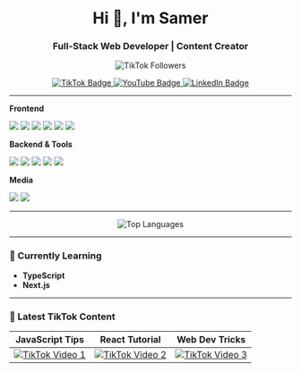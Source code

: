 <h1 align="center">Hi 👋, I'm Samer</h1>
<h3 align="center">Full-Stack Web Developer | Content Creator</h3>

<div align="center">
  <img src="https://img.shields.io/badge/TikTok_Followers-68K+-000?style=for-the-badge&logo=tiktok&logoColor=white&labelColor=ff0050" alt="TikTok Followers"/>
</div>

<p align="center">
  <a href="https://www.tiktok.com/@samerpro_" target="_blank">
    <img src="https://img.shields.io/badge/TikTok-%40samerpro_-000?style=for-the-badge&logo=tiktok&logoColor=white" alt="TikTok Badge"/>
  </a>
  <a href="https://www.youtube.com/@SamerPro_" target="_blank">
    <img src="https://img.shields.io/badge/YouTube-%40SamerPro_-FF0000?style=for-the-badge&logo=youtube&logoColor=white" alt="YouTube Badge"/>
  </a>
  <a href="https://www.linkedin.com/in/samer-alashqar-4a4327253" target="_blank">
    <img src="https://img.shields.io/badge/LinkedIn-Samer_Alashqar-0077B5?style=for-the-badge&logo=linkedin&logoColor=white" alt="LinkedIn Badge"/>
  </a>
</p>

---

**Frontend**
<p>
  <img src="https://img.shields.io/badge/HTML5-E34F26?style=flat&logo=html5&logoColor=white"/>
  <img src="https://img.shields.io/badge/CSS3-1572B6?style=flat&logo=css3&logoColor=white"/>
  <img src="https://img.shields.io/badge/Bootstrap-7952B3?style=flat&logo=bootstrap&logoColor=white"/>
  <img src="https://img.shields.io/badge/JavaScript-F7DF1E?style=flat&logo=javascript&logoColor=black"/>
  <img src="https://img.shields.io/badge/jQuery-0769AD?style=flat&logo=jquery&logoColor=white"/>
  <img src="https://img.shields.io/badge/React-61DAFB?style=flat&logo=react&logoColor=black"/>
</p>

**Backend & Tools**
<p>
  <img src="https://img.shields.io/badge/Node.js-339933?style=flat&logo=node.js&logoColor=white"/>
  <img src="https://img.shields.io/badge/Express.js-000000?style=flat&logo=express&logoColor=white"/>
  <img src="https://img.shields.io/badge/MongoDB-47A248?style=flat&logo=mongodb&logoColor=white"/>
  <img src="https://img.shields.io/badge/Postman-FF6C37?style=flat&logo=postman&logoColor=white"/>
  <img src="https://img.shields.io/badge/GCP-4285F4?style=flat&logo=google-cloud&logoColor=white"/>
</p>

**Media**
<p>
  <img src="https://img.shields.io/badge/Adobe%20Premiere%20Pro-9999FF?style=flat&logo=adobepremierepro&logoColor=white"/>
  <img src="https://img.shields.io/badge/DaVinci%20Resolve-1A1A1A?style=flat&logo=blackmagicdesign&logoColor=white"/>
</p>

---

<p align="center">
  <img src="https://github-readme-stats.vercel.app/api/top-langs/?username=SamerPro-115&layout=compact&theme=radical" alt="Top Languages" />
</p>

---

### 🧠 Currently Learning
- **TypeScript**
- **Next.js**

---

### 📱 Latest TikTok Content

<div align="center">
  
**JavaScript Tips** | **React Tutorial** | **Web Dev Tricks**
:---: | :---: | :---:
[![TikTok Video 1](https://www.tiktok.com/oembed?url=https://www.tiktok.com/@samerpro_/video/7214178179806760194)](https://www.tiktok.com/@samerpro_/video/7214178179806760194) | [![TikTok Video 2](https://www.tiktok.com/oembed?url=https://www.tiktok.com/@samerpro_/video/7319688131207286018)](https://www.tiktok.com/@samerpro_/video/7319688131207286018) | [![TikTok Video 3](https://www.tiktok.com/oembed?url=https://www.tiktok.com/@samerpro_/video/7378324589685771538)](https://www.tiktok.com/@samerpro_/video/7378324589685771538)

</div>
